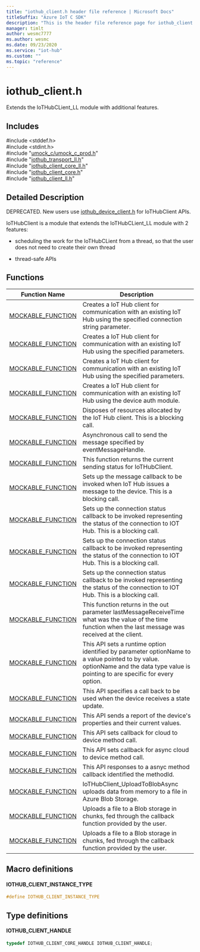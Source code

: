 ```yaml
---                             
title: "iothub_client.h header file reference | Microsoft Docs" 
titleSuffix: "Azure IoT C SDK"            
description: "This is the header file reference page for iothub_client.h in the Azure IoT C SDK. This SDK is used with Azure IoT Hub and Azure IoT Hub Device Provisioning Service"            
manager: timlt                 
author: wesmc7777              
ms.author: wesmc               
ms.date: 09/23/2020                    
ms.service: "iot-hub"             
ms.custom: ""                
ms.topic: "reference"        
---                            
```


# iothub_client.h 

Extends the IoTHubCLient_LL module with additional features.

## Includes

\#include <stddef.h>  
\#include <stdint.h>  
\#include "[umock_c/umock_c_prod.h](umock-c-prod-h.md)"  
\#include "[iothub_transport_ll.h](iothub-transport-ll-h.md)"  
\#include "[iothub_client_core_ll.h](iothub-client-core-ll-h.md)"  
\#include "[iothub_client_core.h](iothub-client-core-h.md)"  
\#include "[iothub_client_ll.h](iothub-client-ll-h.md)"  

## Detailed Description

DEPRECATED. New users use [iothub_device_client.h](iothub-device-client-h.md) for IoTHubClient APIs.

IoTHubClient is a module that extends the IoTHubCLient_LL module with 2 features:

* scheduling the work for the IoTHubCLient from a thread, so that the user does not need to create their own thread

* thread-safe APIs

## Functions

Function Name                  | Description                                
--------------------------------|---------------------------------------------
[MOCKABLE_FUNCTION](./iothub-client-h/mockable-function.md)            | Creates a IoT Hub client for communication with an existing IoT Hub using the specified connection string parameter.
[MOCKABLE_FUNCTION](./iothub-client-h/mockable-function.md)            | Creates a IoT Hub client for communication with an existing IoT Hub using the specified parameters.
[MOCKABLE_FUNCTION](./iothub-client-h/mockable-function.md)            | Creates a IoT Hub client for communication with an existing IoT Hub using the specified parameters.
[MOCKABLE_FUNCTION](./iothub-client-h/mockable-function.md)            | Creates a IoT Hub client for communication with an existing IoT Hub using the device auth module.
[MOCKABLE_FUNCTION](./iothub-client-h/mockable-function.md)            | Disposes of resources allocated by the IoT Hub client. This is a blocking call.
[MOCKABLE_FUNCTION](./iothub-client-h/mockable-function.md)            | Asynchronous call to send the message specified by eventMessageHandle.
[MOCKABLE_FUNCTION](./iothub-client-h/mockable-function.md)            | This function returns the current sending status for IoTHubClient.
[MOCKABLE_FUNCTION](./iothub-client-h/mockable-function.md)            | Sets up the message callback to be invoked when IoT Hub issues a message to the device. This is a blocking call.
[MOCKABLE_FUNCTION](./iothub-client-h/mockable-function.md)            | Sets up the connection status callback to be invoked representing the status of the connection to IOT Hub. This is a blocking call.
[MOCKABLE_FUNCTION](./iothub-client-h/mockable-function.md)            | Sets up the connection status callback to be invoked representing the status of the connection to IOT Hub. This is a blocking call.
[MOCKABLE_FUNCTION](./iothub-client-h/mockable-function.md)            | Sets up the connection status callback to be invoked representing the status of the connection to IOT Hub. This is a blocking call.
[MOCKABLE_FUNCTION](./iothub-client-h/mockable-function.md)            | This function returns in the out parameter lastMessageReceiveTime what was the value of the time function when the last message was received at the client.
[MOCKABLE_FUNCTION](./iothub-client-h/mockable-function.md)            | This API sets a runtime option identified by parameter optionName to a value pointed to by value. optionName and the data type value is pointing to are specific for every option.
[MOCKABLE_FUNCTION](./iothub-client-h/mockable-function.md)            | This API specifies a call back to be used when the device receives a state update.
[MOCKABLE_FUNCTION](./iothub-client-h/mockable-function.md)            | This API sends a report of the device's properties and their current values.
[MOCKABLE_FUNCTION](./iothub-client-h/mockable-function.md)            | This API sets callback for cloud to device method call.
[MOCKABLE_FUNCTION](./iothub-client-h/mockable-function.md)            | This API sets callback for async cloud to device method call.
[MOCKABLE_FUNCTION](./iothub-client-h/mockable-function.md)            | This API responses to a asnyc method callback identified the methodId.
[MOCKABLE_FUNCTION](./iothub-client-h/mockable-function.md)            | IoTHubClient_UploadToBlobAsync uploads data from memory to a file in Azure Blob Storage.
[MOCKABLE_FUNCTION](./iothub-client-h/mockable-function.md)            | Uploads a file to a Blob storage in chunks, fed through the callback function provided by the user.
[MOCKABLE_FUNCTION](./iothub-client-h/mockable-function.md)            | Uploads a file to a Blob storage in chunks, fed through the callback function provided by the user.

## Macro definitions

#### IOTHUB_CLIENT_INSTANCE_TYPE

```C
#define IOTHUB_CLIENT_INSTANCE_TYPE
```

## Type definitions

#### IOTHUB_CLIENT_HANDLE

```C
typedef IOTHUB_CLIENT_CORE_HANDLE IOTHUB_CLIENT_HANDLE;
```

